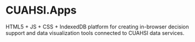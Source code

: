 CUAHSI.Apps
===========

HTML5 + JS + CSS + IndexedDB platform for creating in-browser decision support and data visualization tools connected to CUAHSI data services.